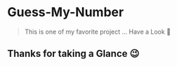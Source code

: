 # Guess-My-Number
> This is one of my favorite project ... Have a Look 👀
## Thanks for taking a Glance 😉
